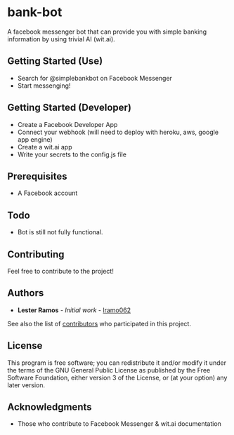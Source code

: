# bank-bot
A facebook messenger bot that can provide you with simple banking information by using trivial AI (wit.ai).

## Getting Started (Use)

* Search for @simplebankbot on Facebook Messenger
* Start messenging!

## Getting Started (Developer)
* Create a Facebook Developer App
* Connect your webhook (will need to deploy with heroku, aws, google app engine)
* Create a wit.ai app
* Write your secrets to the config.js file

## Prerequisites

* A Facebook account

## Todo

* Bot is still not fully functional. 

## Contributing

Feel free to contribute to the project!

## Authors

* **Lester Ramos** - *Initial work* - [lramo062](https://github.com/lramo062)

See also the list of [contributors](https://github.com/lramo062/emacs-nba-scores/contributors) who participated in this project.

## License

This program is free software; you can redistribute it and/or modify
it under the terms of the GNU General Public License as published by
the Free Software Foundation, either version 3 of the License, or
(at your option) any later version.

## Acknowledgments

* Those who contribute to Facebook Messenger & wit.ai documentation
